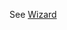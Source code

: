 See [Wizard](https://mongoose.ws/wizard/#/output?board=h743&ide=CubeIDE&rtos=baremetal&file=README.md)
